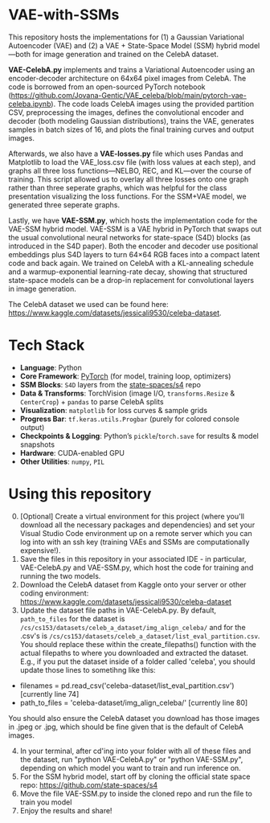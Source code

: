 # VAE-with-SSMs

This repository hosts the implementations for (1) a Gaussian Variational Autoencoder (VAE) and (2) a VAE + State-Space Model (SSM) hybrid model—both for image generation and trained on the CelebA dataset. 

**VAE-CelebA.py** implements and trains a Variational Autoencoder using an encoder-decoder architecture on 64x64 pixel images from CelebA. The code is borrowed from an open-sourced PyTorch notebook (https://github.com/Jovana-Gentic/VAE_celeba/blob/main/pytorch-vae-celeba.ipynb). The code loads CelebA images using the provided partition CSV, preprocessing the images, defines the convolutional encoder and decoder (both modeling Gaussian distributions), trains the VAE, generates samples in batch sizes of 16, and plots the final training curves and output images.

Afterwards, we also have a **VAE-losses.py** file which uses Pandas and Matplotlib to load the VAE_loss.csv file (with loss values at each step), and graphs all three loss functions—NELBO, REC, and KL—over the course of training. This script allowed us to overlay all three losses onto one graph rather than three seperate graphs, which was helpful for the class presentation visualizing the loss functions. For the SSM+VAE model, we generated three seperate graphs.

Lastly, we have **VAE-SSM.py**, which hosts the implementation code for the VAE-SSM hybrid model. 
VAE-SSM is a VAE hybrid in PyTorch that swaps out the usual convolutional neural networks for state-space (S4D) blocks (as introduced in the S4D paper). Both the encoder and decoder use positional embeddings plus S4D layers to turn 64×64 RGB faces into a compact latent code and back again. We trained on CelebA with a KL-annealing schedule and a warmup-exponential learning-rate decay, showing that structured state-space models can be a drop-in replacement for convolutional layers in image generation.

The CelebA dataset we used can be found here: https://www.kaggle.com/datasets/jessicali9530/celeba-dataset.

# Tech Stack

- **Language**: Python
- **Core Framework**: [PyTorch](https://pytorch.org/) (for model, training loop, optimizers)  
- **SSM Blocks**: `S4D` layers from the [state-spaces/s4](https://github.com/state-spaces/s4) repo  
- **Data & Transforms**: TorchVision (image I/O, `transforms.Resize` & `CenterCrop`) + `pandas` to parse CelebA splits  
- **Visualization**: `matplotlib` for loss curves & sample grids  
- **Progress Bar**: `tf.keras.utils.Progbar` (purely for colored console output)  
- **Checkpoints & Logging**: Python’s `pickle`/`torch.save` for results & model snapshots  
- **Hardware**: CUDA-enabled GPU 
- **Other Utilities**: `numpy`, `PIL`  

# Using this repository
0. [Optional] Create a virtual environment for this project (where you'll download all the necessary packages and dependencies) and set your Visual Studio Code environment up on a remote server which you can log into with an ssh key (training VAEs and SSMs are computationally expensive!).
1. Save the files in this repository in your associated IDE - in particular, VAE-CelebA.py and VAE-SSM.py, which host the code for training and running the two models.
2. Download the CelebA dataset from Kaggle onto your server or other coding environment: https://www.kaggle.com/datasets/jessicali9530/celeba-dataset
3. Update the dataset file paths in VAE-CelebA.py. By default, `path_to_files` for the dataset is `/cs/cs153/datasets/celeb_a_dataset/img_align_celeba/` and for the .csv's is `/cs/cs153/datasets/celeb_a_dataset/list_eval_partition.csv`. You should replace these within the create_filepaths() function with the actual filepaths to where you downloaded and extracted the dataset. E.g., if you put the dataset inside of a folder called 'celeba', you should update those lines to sometihng like this:
- filenames = pd.read_csv('celeba-dataset/list_eval_partition.csv') [currently line 74]
- path_to_files = 'celeba-dataset/img_align_celeba/' [currently line 80]

You should also ensure the CelebA dataset you download has those images in .jpeg or .jpg, which should be fine given that is the default of CelebA images.

4. In your terminal, after cd'ing into your folder with all of these files and the dataset, run "python VAE-CelebA.py" or "python VAE-SSM.py", depending on which model you want to train and run inference on.
5. For the SSM hybrid model, start off by cloning the official state space repo: https://github.com/state-spaces/s4
6. Move the file VAE-SSM.py to inside the cloned repo and run the file to train you model
7. Enjoy the results and share!
